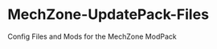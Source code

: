 MechZone-UpdatePack-Files
=========================

Config Files and Mods for the MechZone ModPack
